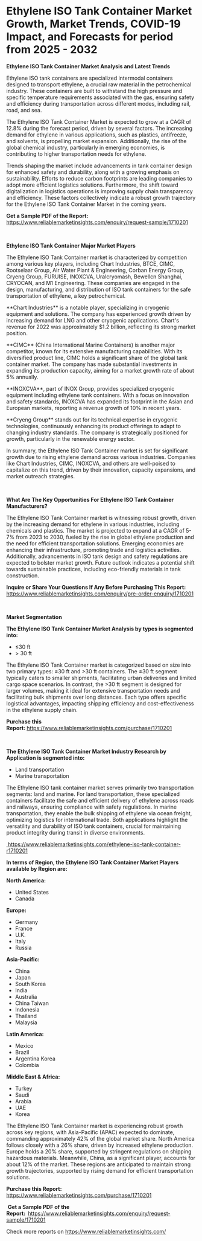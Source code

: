 <p><h1>Ethylene ISO Tank Container Market Growth, Market Trends, COVID-19 Impact, and Forecasts for period from 2025 - 2032</h1></p><p><strong>Ethylene ISO Tank Container Market Analysis and Latest Trends</strong></p>
<p><p>Ethylene ISO tank containers are specialized intermodal containers designed to transport ethylene, a crucial raw material in the petrochemical industry. These containers are built to withstand the high pressure and specific temperature requirements associated with the gas, ensuring safety and efficiency during transportation across different modes, including rail, road, and sea.</p><p>The Ethylene ISO Tank Container Market is expected to grow at a CAGR of 12.8% during the forecast period, driven by several factors. The increasing demand for ethylene in various applications, such as plastics, antifreeze, and solvents, is propelling market expansion. Additionally, the rise of the global chemical industry, particularly in emerging economies, is contributing to higher transportation needs for ethylene.</p><p>Trends shaping the market include advancements in tank container design for enhanced safety and durability, along with a growing emphasis on sustainability. Efforts to reduce carbon footprints are leading companies to adopt more efficient logistics solutions. Furthermore, the shift toward digitalization in logistics operations is improving supply chain transparency and efficiency. These factors collectively indicate a robust growth trajectory for the Ethylene ISO Tank Container Market in the coming years.</p></p>
<p><strong>Get a Sample PDF of the Report:&nbsp;</strong> <a href="https://www.reliablemarketinsights.com/enquiry/request-sample/1710201?utm_campaign=1948&utm_medium=2&utm_source=Github&utm_content=ia&utm_term=10012025&utm_id=ethylene-iso-tank-container">https://www.reliablemarketinsights.com/enquiry/request-sample/1710201</a></p>
<p>&nbsp;</p>
<p><strong>Ethylene ISO Tank Container Major Market Players</strong></p>
<p><p>The Ethylene ISO Tank Container market is characterized by competition among various key players, including Chart Industries, BTCE, CIMC, Rootselaar Group, Air Water Plant & Engineering, Corban Energy Group, Cryeng Group, FURUISE, INOXCVA, Uralcryomash, Bewellcn Shanghai, CRYOCAN, and M1 Engineering. These companies are engaged in the design, manufacturing, and distribution of ISO tank containers for the safe transportation of ethylene, a key petrochemical.</p><p>**Chart Industries** is a notable player, specializing in cryogenic equipment and solutions. The company has experienced growth driven by increasing demand for LNG and other cryogenic applications. Chart's revenue for 2022 was approximately $1.2 billion, reflecting its strong market position.</p><p>**CIMC** (China International Marine Containers) is another major competitor, known for its extensive manufacturing capabilities. With its diversified product line, CIMC holds a significant share of the global tank container market. The company has made substantial investments in expanding its production capacity, aiming for a market growth rate of about 5% annually.</p><p>**INOXCVA**, part of INOX Group, provides specialized cryogenic equipment including ethylene tank containers. With a focus on innovation and safety standards, INOXCVA has expanded its footprint in the Asian and European markets, reporting a revenue growth of 10% in recent years.</p><p>**Cryeng Group** stands out for its technical expertise in cryogenic technologies, continuously enhancing its product offerings to adapt to changing industry standards. The company is strategically positioned for growth, particularly in the renewable energy sector.</p><p>In summary, the Ethylene ISO Tank Container market is set for significant growth due to rising ethylene demand across various industries. Companies like Chart Industries, CIMC, INOXCVA, and others are well-poised to capitalize on this trend, driven by their innovation, capacity expansions, and market outreach strategies.</p></p>
<p>&nbsp;</p>
<p><strong>What Are The Key Opportunities For Ethylene ISO Tank Container Manufacturers?</strong></p>
<p><p>The Ethylene ISO Tank Container market is witnessing robust growth, driven by the increasing demand for ethylene in various industries, including chemicals and plastics. The market is projected to expand at a CAGR of 5-7% from 2023 to 2030, fueled by the rise in global ethylene production and the need for efficient transportation solutions. Emerging economies are enhancing their infrastructure, promoting trade and logistics activities. Additionally, advancements in ISO tank design and safety regulations are expected to bolster market growth. Future outlook indicates a potential shift towards sustainable practices, including eco-friendly materials in tank construction.</p></p>
<p><strong>Inquire or Share Your Questions If Any Before Purchasing This Report:</strong> <a href="https://www.reliablemarketinsights.com/enquiry/pre-order-enquiry/1710201?utm_campaign=1948&utm_medium=2&utm_source=Github&utm_content=ia&utm_term=10012025&utm_id=ethylene-iso-tank-container">https://www.reliablemarketinsights.com/enquiry/pre-order-enquiry/1710201</a></p>
<p>&nbsp;</p>
<p><strong>Market Segmentation</strong></p>
<p><strong>The Ethylene ISO Tank Container Market Analysis by types is segmented into:</strong></p>
<p><ul><li>≤30 ft</li><li>> 30 ft</li></ul></p>
<p><p>The Ethylene ISO Tank Container market is categorized based on size into two primary types: ≤30 ft and >30 ft containers. The ≤30 ft segment typically caters to smaller shipments, facilitating urban deliveries and limited cargo space scenarios. In contrast, the >30 ft segment is designed for larger volumes, making it ideal for extensive transportation needs and facilitating bulk shipments over long distances. Each type offers specific logistical advantages, impacting shipping efficiency and cost-effectiveness in the ethylene supply chain.</p></p>
<p><strong>Purchase this Report:&nbsp;</strong><a href="https://www.reliablemarketinsights.com/purchase/1710201?utm_campaign=1948&utm_medium=2&utm_source=Github&utm_content=ia&utm_term=10012025&utm_id=ethylene-iso-tank-container">https://www.reliablemarketinsights.com/purchase/1710201</a></p>
<p>&nbsp;</p>
<p><strong>The Ethylene ISO Tank Container Market Industry Research by Application is segmented into:</strong></p>
<p><ul><li>Land transportation</li><li>Marine transportation</li></ul></p>
<p><p>The Ethylene ISO tank container market serves primarily two transportation segments: land and marine. For land transportation, these specialized containers facilitate the safe and efficient delivery of ethylene across roads and railways, ensuring compliance with safety regulations. In marine transportation, they enable the bulk shipping of ethylene via ocean freight, optimizing logistics for international trade. Both applications highlight the versatility and durability of ISO tank containers, crucial for maintaining product integrity during transit in diverse environments.</p></p>
<p><a href="https://www.reliablemarketinsights.com/ethylene-iso-tank-container-r1710201?utm_campaign=1948&utm_medium=2&utm_source=Github&utm_content=ia&utm_term=10012025&utm_id=ethylene-iso-tank-container">&nbsp;https://www.reliablemarketinsights.com/ethylene-iso-tank-container-r1710201</a></p>
<p><strong>In terms of Region, the Ethylene ISO Tank Container Market Players available by Region are:</strong></p>
<p>
    <p> <strong> North America: </strong>
        <ul>
            <li>United States</li>
            <li>Canada</li>
        </ul>
        </p> 
    <p> <strong> Europe: </strong>
        <ul>
            <li>Germany</li>
            <li>France</li>
            <li>U.K.</li>
            <li>Italy</li>
            <li>Russia</li>
        </ul>
        </p> 
    <p> <strong> Asia-Pacific: </strong>
        <ul>
            <li>China</li>
            <li>Japan</li>
            <li>South Korea</li>
            <li>India</li>
            <li>Australia</li>
            <li>China Taiwan</li>
            <li>Indonesia</li>
            <li>Thailand</li>
            <li>Malaysia</li>
        </ul>
        </p> 
    <p> <strong> Latin America: </strong>
        <ul>
            <li>Mexico</li>
            <li>Brazil</li>
            <li>Argentina Korea</li>
            <li>Colombia</li>
        </ul>
        </p> 
    <p> <strong> Middle East & Africa: </strong>
        <ul>
            <li>Turkey</li>
            <li>Saudi</li>
            <li>Arabia</li>
            <li>UAE</li>
            <li>Korea</li>
        </ul>
    </p>
    </p>
<p><p>The Ethylene ISO Tank Container market is experiencing robust growth across key regions, with Asia-Pacific (APAC) expected to dominate, commanding approximately 42% of the global market share. North America follows closely with a 26% share, driven by increased ethylene production. Europe holds a 20% share, supported by stringent regulations on shipping hazardous materials. Meanwhile, China, as a significant player, accounts for about 12% of the market. These regions are anticipated to maintain strong growth trajectories, supported by rising demand for efficient transportation solutions.</p></p>
<p><strong>Purchase this Report: </strong><a href="https://www.reliablemarketinsights.com/purchase/1710201?utm_campaign=1948&utm_medium=2&utm_source=Github&utm_content=ia&utm_term=10012025&utm_id=ethylene-iso-tank-container">https://www.reliablemarketinsights.com/purchase/1710201</a></p>
<p>&nbsp;<strong>Get a Sample PDF of the Report:&nbsp;&nbsp;</strong><a href="https://www.reliablemarketinsights.com/enquiry/request-sample/1710201?utm_campaign=1948&utm_medium=2&utm_source=Github&utm_content=ia&utm_term=10012025&utm_id=ethylene-iso-tank-container">https://www.reliablemarketinsights.com/enquiry/request-sample/1710201</a></p>
<p><strong></strong></p>
<p>Check more reports on <a href="https://www.reliablemarketinsights.com/?utm_campaign=1948&utm_medium=2&utm_source=Github&utm_content=ia&utm_term=10012025&utm_id=ethylene-iso-tank-container">https://www.reliablemarketinsights.com/</a></p>